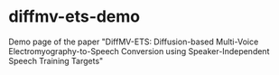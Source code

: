 # diffmv-ets-demo
Demo page of the paper "DiffMV-ETS: Diffusion-based Multi-Voice Electromyography-to-Speech Conversion using Speaker-Independent Speech Training Targets"
